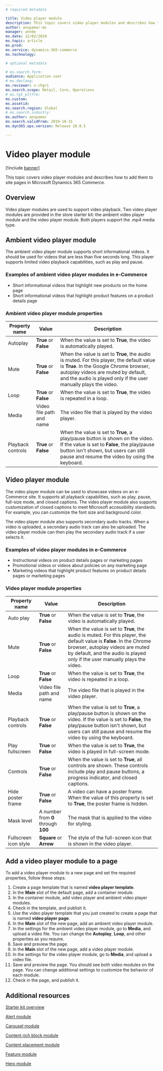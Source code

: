 ```yaml
---
# required metadata

title: Video player module
description: This topic covers video player modules and describes how to add them to site pages in Microsoft Dynamics 365 Commerce.
author: anupamar-ms
manager: annbe
ms.date: 12/02/2019
ms.topic: article
ms.prod: 
ms.service: dynamics-365-commerce
ms.technology: 

# optional metadata

# ms.search.form: 
audience: Application user
# ms.devlang: 
ms.reviewer: v-chgri
ms.search.scope: Retail, Core, Operations
# ms.tgt_pltfrm: 
ms.custom: 
ms.assetid: 
ms.search.region: Global
# ms.search.industry: 
ms.author: anupamar
ms.search.validFrom: 2019-10-31
ms.dyn365.ops.version: Release 10.0.5

---
```


# Video player module


[!include [banner](includes/banner.md)]

This topic covers video player modules and describes how to add them to site pages in Microsoft Dynamics 365 Commerce.

## Overview

Video player modules are used to support video playback. Two video player modules are provided in the store starter kit: the ambient video player module and the video player module. Both players support the .mp4 media type.

## Ambient video player module

The ambient video player module supports short informational videos. It should be used for videos that are less than five seconds long. This player supports limited video playback capabilities, such as play and pause.

### Examples of ambient video player modules in e-Commerce

- Short informational videos that highlight new products on the home page
- Short informational videos that highlight product features on a product details page

### Ambient video player module properties

| Property name     | Value                 | Description |
|-------------------|-----------------------|-------------|
| Autoplay          | **True** or **False** | When the value is set to **True**, the video is automatically played. |
| Mute              | **True** or **False** | When the value is set to **True**, the audio is muted. For this player, the default value is **True**. In the Google Chrome browser, autoplay videos are muted by default, and the audio is played only if the user manually plays the video. |
| Loop              | **True** or **False** | When the value is set to **True**, the video is repeated in a loop. |
| Media             |  Video file path and name | The video file that is played by the video player. |
| Playback controls | **True** or **False** | When the value is set to **True**, a play/pause button is shown on the video. If the value is set to **False**, the play/pause button isn't shown, but users can still pause and resume the video by using the keyboard. |

## Video player module

The video player module can be used to showcase videos on an e-Commerce site. It supports all playback capabilities, such as play, pause, full-size mode, and closed captions. The video player module also supports customization of closed captions to meet Microsoft accessibility standards. For example, you can customize the font size and background color.

The video player module also supports secondary audio tracks. When a video is uploaded, a secondary audio track can also be uploaded. The video player module can then play the secondary audio track if a user selects it.

### Examples of video player modules in e-Commerce

- Instructional videos on product details pages or marketing pages
- Promotional videos or videos about policies on any marketing page
- Marketing videos that highlight product features on product details pages or marketing pages

### Video player module properties

| Property name         | Value                               | Description |
|-----------------------|-------------------------------------|-------------|
| Auto play             | **True** or **False**               | When the value is set to **True**, the video is automatically played. |
| Mute                  | **True** or **False**               | When the value is set to **True**, the audio is muted. For this player, the default value is **False**. In the Chrome browser, autoplay videos are muted by default, and the audio is played only if the user manually plays the video. |
| Loop                  | **True** or **False**               | When the value is set to **True**, the video is repeated in a loop. |
| Media                 | Video file path and name | The video file that is played in the video player. |
| Playback controls     | **True** or **False**               | When the value is set to **True**, a play/pause button is shown on the video. If the value is set to **False**, the play/pause button isn't shown, but users can still pause and resume the video by using the keyboard. |
| Play fullscreen       | **True** or **False**               | When the value is set to **True**, the video is played in full-screen mode. |
| Controls              | **True** or **False**               | When the value is set to **True**, all controls are shown. These controls include play and pause buttons, a progress indicator, and closed captions. |
| Hide poster frame     | **True** or **False**               | A video can have a poster frame. When the value of this property is set to **True**, the poster frame is hidden. |
| Mask level            | A number from **0** through **100** | The mask that is applied to the video for styling. |
| Fullscreen icon style | **Square** or **Arrow**             | The style of the full-screen icon that is shown in the video player. |

## Add a video player module to a page

To add a video player module to a new page and set the required properties, follow these steps.

1. Create a page template that is named **video player template**.
1. In the **Main** slot of the default page, add a container module.
1. In the container module, add video player and ambient video player modules.
1. Check in the template, and publish it.
1. Use the video player template that you just created to create a page that is named **video player page**.
1. In the **Main** slot of the new page, add an ambient video player module.
1. In the settings for the ambient video player module, go to **Media**, and upload a video file. You can change the **Autoplay**, **Loop**, and other properties as you require.
1. Save and preview the page.
1. In the **Main** slot of the new page, add a video player module.
1. In the settings for the video player module, go to **Media**, and upload a video file.
1. Save and preview the page. You should see both video modules on the page. You can change additional settings to customize the behavior of each module.
1. Check in the page, and publish it.

## Additional resources

[Starter kit overview](starter-kit-overview.md)

[Alert module](add-alert.md)

[Carousel module](add-carousel.md)

[Content rich block module](add-content-rich-block.md)

[Content placement module](add-content-placement-modules.md)

[Feature module](add-feature-module.md)

[Hero module](add-hero-module.md)
